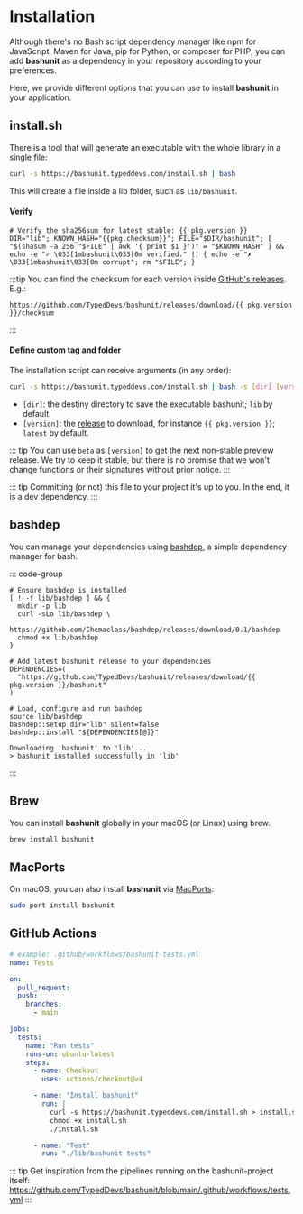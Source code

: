 # Installation

Although there's no Bash script dependency manager like npm for JavaScript, Maven for Java, pip for Python, or composer for PHP;
you can add **bashunit** as a dependency in your repository according to your preferences.

Here, we provide different options that you can use to install **bashunit** in your application.

## install.sh

There is a tool that will generate an executable with the whole library in a single file:

```bash
curl -s https://bashunit.typeddevs.com/install.sh | bash
```

This will create a file inside a lib folder, such as `lib/bashunit`.

#### Verify

```bash-vue
# Verify the sha256sum for latest stable: {{ pkg.version }}
DIR="lib"; KNOWN_HASH="{{pkg.checksum}}"; FILE="$DIR/bashunit"; [ "$(shasum -a 256 "$FILE" | awk '{ print $1 }')" = "$KNOWN_HASH" ] && echo -e "✓ \033[1mbashunit\033[0m verified." || { echo -e "✗ \033[1mbashunit\033[0m corrupt"; rm "$FILE"; }
```

:::tip
You can find the checksum for each version inside [GitHub's releases](https://github.com/TypedDevs/bashunit/releases). E.g.:
```-vue
https://github.com/TypedDevs/bashunit/releases/download/{{ pkg.version }}/checksum
```
:::

#### Define custom tag and folder

The installation script can receive arguments (in any order):

```bash
curl -s https://bashunit.typeddevs.com/install.sh | bash -s [dir] [version]
```
- `[dir]`: the destiny directory to save the executable bashunit; `lib` by default
- `[version]`: the [release](https://github.com/TypedDevs/bashunit/releases) to download, for instance `{{ pkg.version }}`; `latest` by default.

::: tip
You can use `beta` as `[version]` to get the next non-stable preview release.
We try to keep it stable, but there is no promise that we won't change functions or their signatures without prior notice.
:::

::: tip
Committing (or not) this file to your project it's up to you. In the end, it is a dev dependency.
:::

## bashdep

You can manage your dependencies using [bashdep](https://github.com/Chemaclass/bashdep),
a simple dependency manager for bash.

::: code-group
```bash-vue [install-dependencies.sh]
# Ensure bashdep is installed
[ ! -f lib/bashdep ] && {
  mkdir -p lib
  curl -sLo lib/bashdep \
    https://github.com/Chemaclass/bashdep/releases/download/0.1/bashdep
  chmod +x lib/bashdep
}

# Add latest bashunit release to your dependencies
DEPENDENCIES=(
  "https://github.com/TypedDevs/bashunit/releases/download/{{ pkg.version }}/bashunit"
)

# Load, configure and run bashdep
source lib/bashdep
bashdep::setup dir="lib" silent=false
bashdep::install "${DEPENDENCIES[@]}"
```
```[Output]
Downloading 'bashunit' to 'lib'...
> bashunit installed successfully in 'lib'
```
:::

## Brew

You can install **bashunit** globally in your macOS (or Linux) using brew.

```bash
brew install bashunit
```

## MacPorts

On macOS, you can also install **bashunit** via [MacPorts](https://www.macports.org):

```bash
sudo port install bashunit
```

## GitHub Actions

```yaml
# example: .github/workflows/bashunit-tests.yml
name: Tests

on:
  pull_request:
  push:
    branches:
      - main

jobs:
  tests:
    name: "Run tests"
    runs-on: ubuntu-latest
    steps:
      - name: Checkout
        uses: actions/checkout@v4

      - name: "Install bashunit"
        run: |
          curl -s https://bashunit.typeddevs.com/install.sh > install.sh
          chmod +x install.sh
          ./install.sh

      - name: "Test"
        run: "./lib/bashunit tests"
```

::: tip
Get inspiration from the pipelines running on the bashunit-project itself: https://github.com/TypedDevs/bashunit/blob/main/.github/workflows/tests.yml
:::

<script setup>
import pkg from '../package.json'
</script>
